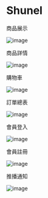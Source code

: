 # Shunel

商品展示


![image](https://github.com/EP101G2/Shunel/blob/master/%E6%88%AA%E5%9C%96%202020-09-18%2001.10.12.png)

商品詳情


![image](https://github.com/EP101G2/Shunel/blob/master/%E6%88%AA%E5%9C%96%202020-09-18%2001.10.19.png)

購物車


![image](https://github.com/EP101G2/Shunel/blob/master/%E6%88%AA%E5%9C%96%202020-09-18%2001.10.46.png)

訂單總表


![image](https://github.com/EP101G2/Shunel/blob/master/%E6%88%AA%E5%9C%96%202020-09-18%2001.12.23.png)

會員登入


![image](https://github.com/EP101G2/Shunel/blob/master/%E6%88%AA%E5%9C%96%202020-09-18%2001.11.21.png)

會員註冊


![image](https://github.com/EP101G2/Shunel/blob/master/%E6%88%AA%E5%9C%96%202020-09-18%2001.11.28.png)

推播通知


![image](https://github.com/EP101G2/Shunel/blob/master/%E6%88%AA%E5%9C%96%202020-09-18%2001.12.12.png)

